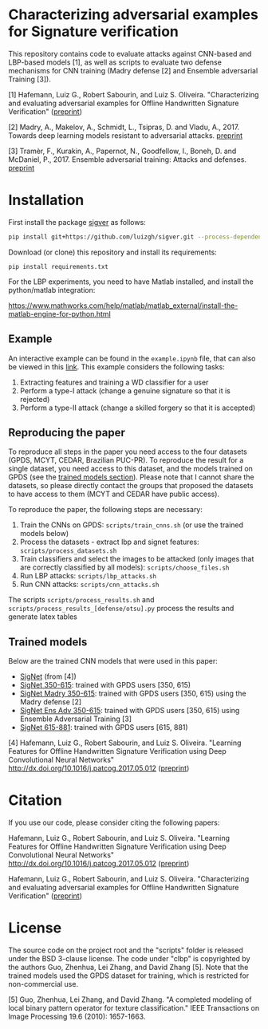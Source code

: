 # Characterizing adversarial examples for Signature verification

This repository contains code to evaluate attacks against CNN-based and 
LBP-based models [1], as well as scripts to evaluate
two defense mechanisms for CNN training (Madry defense [2] and Ensemble adversarial Training [3]). 

[1] Hafemann, Luiz G., Robert Sabourin, and Luiz S. Oliveira. "Characterizing and evaluating adversarial examples for Offline Handwritten Signature Verification" ([preprint](https://arxiv.org/abs/1901.03398))
 
[2] Madry, A., Makelov, A., Schmidt, L., Tsipras, D. and Vladu, A., 2017. Towards deep learning models resistant to adversarial attacks. [preprint](https://arxiv.org/abs/1706.06083)

[3] Tramèr, F., Kurakin, A., Papernot, N., Goodfellow, I., Boneh, D. and McDaniel, P., 2017. Ensemble adversarial training: Attacks and defenses. [preprint](https://arxiv.org/abs/1705.07204)

Installation
============

First install the package [sigver](https://github.com/luizgh/sigver) as follows:
```bash
pip install git+https://github.com/luizgh/sigver.git --process-dependency-links
```

Download (or clone) this repository and install its requirements: 
```
pip install requirements.txt
```

For the LBP experiments, you need to have Matlab installed, and install the python/matlab integration:

https://www.mathworks.com/help/matlab/matlab_external/install-the-matlab-engine-for-python.html

## Example 

An interactive example can be found in the ```example.ipynb``` file, that can also be viewed in this [link](https://nbviewer.jupyter.org/github/luizgh/adversarial_signatures/blob/master/example.ipynb). This example considers the following tasks:

1. Extracting features and training a WD classifier for a user
2. Perform a type-I attack (change a genuine signature so that it is rejected)
3. Perform a type-II attack (change a skilled forgery so that it is accepted)


## Reproducing the paper

To reproduce all steps in the paper you need access to the four datasets (GPDS, MCYT, CEDAR, Brazilian PUC-PR). 
To reproduce the result for a single dataset, you need access to this dataset, and the models 
trained on GPDS (see the [trained models section](#Trained-models)). Please note that I cannot share the datasets, so please directly 
contact the groups that proposed the datasets to have access to them (MCYT and CEDAR have public access).

To reproduce the paper, the following steps are necessary:

1. Train the CNNs on GPDS: ```scripts/train_cnns.sh``` (or use the trained models below)
2. Process the datasets - extract lbp and signet features: ```scripts/process_datasets.sh```
3. Train classifiers and select the images to be attacked (only images that are correctly classified by all models): ```scripts/choose_files.sh```
4. Run LBP attacks: ```scripts/lbp_attacks.sh```
5. Run CNN attacks: ```scripts/cnn_attacks.sh```

The scripts ```scripts/process_results.sh``` and ```scripts/process_results_[defense/otsu].py``` process the results and generate latex tables  


## Trained models

Below are the trained CNN models that were used in this paper:

* [SigNet](https://drive.google.com/open?id=1l8NFdxSvQSLb2QTv71E6bKcTgvShKPpx) (from [4])
* [SigNet 350-615](https://drive.google.com/open?id=1azNUKeF6oglxLrWwBCVMCw1hUqNI_7Zs): trained with GPDS users [350, 615)
* [SigNet Madry 350-615](https://drive.google.com/open?id=153oytoOPifDi0sHzIAcO-cOFXzVsaDF3): trained with GPDS users [350, 615) using the Madry defense [2]
* [SigNet Ens Adv 350-615](https://drive.google.com/open?id=1HxERO_21qimM2QSXySnckJIewlM1GD4Y): trained with GPDS users [350, 615) using Ensemble Adversarial Training [3]
* [SigNet 615-881](https://drive.google.com/open?id=1G0sEZqu15Gcl6LDrETHhNHZ7L-Po_wGO): trained with GPDS users [615, 881)

[4] Hafemann, Luiz G., Robert Sabourin, and Luiz S. Oliveira. "Learning Features for Offline Handwritten Signature Verification using Deep Convolutional Neural Networks" http://dx.doi.org/10.1016/j.patcog.2017.05.012 ([preprint](https://arxiv.org/abs/1705.05787))

# Citation

If you use our code, please consider citing the following papers:

Hafemann, Luiz G., Robert Sabourin, and Luiz S. Oliveira. "Learning Features for Offline Handwritten Signature Verification using Deep Convolutional Neural Networks" http://dx.doi.org/10.1016/j.patcog.2017.05.012 ([preprint](https://arxiv.org/abs/1705.05787))

Hafemann, Luiz G., Robert Sabourin, and Luiz S. Oliveira. "Characterizing and evaluating adversarial examples for Offline Handwritten Signature Verification" ([preprint](https://arxiv.org/abs/1901.03398))


# License

The source code on the project root and the "scripts" folder is released under the BSD 3-clause license.
The code under "clbp" is copyrighted by the authors Guo, Zhenhua, Lei Zhang, and David Zhang [5]. 
Note that the trained models used the GPDS dataset for training, which is restricted for non-commercial use.  


[5] Guo, Zhenhua, Lei Zhang, and David Zhang. "A completed modeling of local binary pattern operator for texture classification." 
IEEE Transactions on Image Processing 19.6 (2010): 1657-1663.
